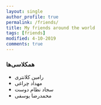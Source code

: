 ```yaml
---
layout: single
author_profile: true
permalink: /friends/
title: My friends around the world
tags: [friends]
modified: 4-10-2019
comments: true
---
```




### همکلاسی‌ها
* رامین کلانتری
* مهداد چراغی  
* سجاد نظام دوست
* محمدرضا یوسفی



